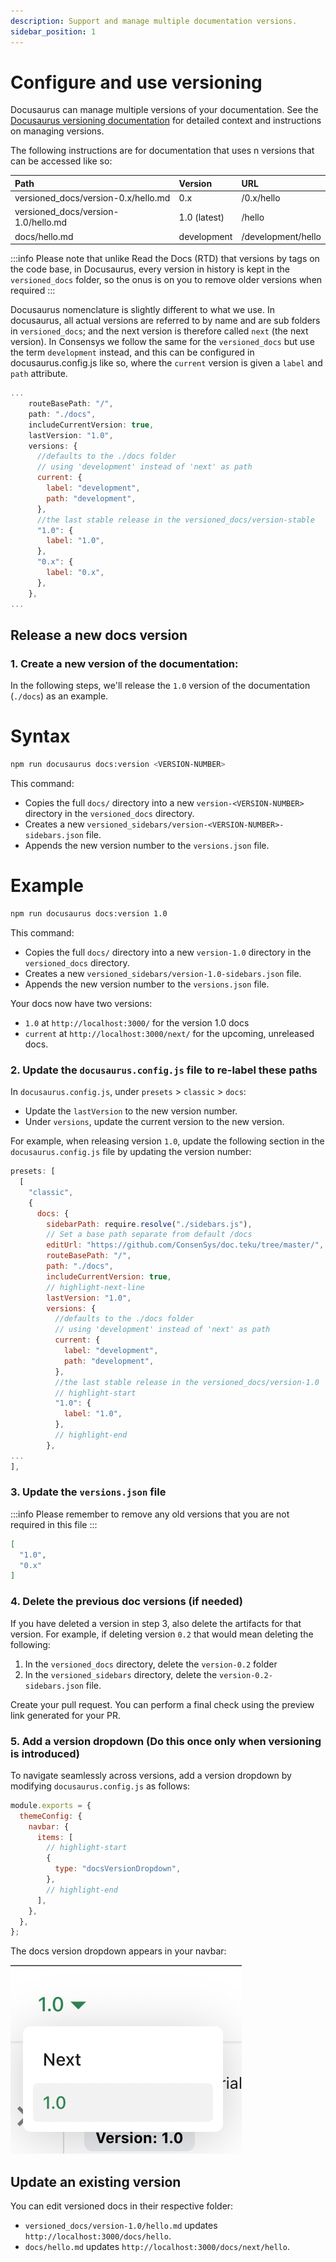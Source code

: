 ```yaml
---
description: Support and manage multiple documentation versions.
sidebar_position: 1
---
```


# Configure and use versioning

Docusaurus can manage multiple versions of your documentation.
See the [Docusaurus versioning documentation](https://docusaurus.io/docs/next/versioning) for
detailed context and instructions on managing versions.

The following instructions are for documentation that uses n versions that can be accessed like so:

| Path	                               | Version        | URL                | 
|:-----------------------------------  |:-------------  |:-------------------|
|versioned_docs/version-0.x/hello.md   | 0.x	          | /0.x/hello        |
|versioned_docs/version-1.0/hello.md   | 1.0 (latest)   |	/hello             |
|docs/hello.md	                       | development    |	/development/hello |

:::info
Please note that unlike Read the Docs (RTD) that versions by tags on the code base, in Docusaurus,
every version in history is kept in the `versioned_docs` folder, so the onus is on you to remove
older versions when required
:::

Docusaurus nomenclature is slightly different to what we use. In docusaurus, all actual versions
are referred to by name and are sub folders in `versioned_docs`; and the next version is therefore called
`next` (the next version). In Consensys we follow the same for the `versioned_docs` but use the
term `development` instead, and this can be configured in docusaurus.config.js like so, where
the `current` version is given a `label` and `path` attribute.

```js
...
    routeBasePath: "/",
    path: "./docs",
    includeCurrentVersion: true,
    lastVersion: "1.0",
    versions: {
      //defaults to the ./docs folder
      // using 'development' instead of 'next' as path
      current: {
        label: "development",
        path: "development",
      },
      //the last stable release in the versioned_docs/version-stable
      "1.0": {
        label: "1.0",
      },
      "0.x": {
        label: "0.x",
      },
    },
...
```

## Release a new docs version

### 1. Create a new version of the documentation:

In the following steps, we'll release the `1.0` version of the documentation (`./docs`) as an example.

<!--tabs-->

# Syntax

```bash
npm run docusaurus docs:version <VERSION-NUMBER>
```

This command:

- Copies the full `docs/` directory into a new `version-<VERSION-NUMBER>` directory in the `versioned_docs` directory.
- Creates a new `versioned_sidebars/version-<VERSION-NUMBER>-sidebars.json` file.
- Appends the new version number to the `versions.json` file.

# Example

```bash
npm run docusaurus docs:version 1.0
```

This command:

- Copies the full `docs/` directory into a new `version-1.0` directory in the `versioned_docs` directory.
- Creates a new `versioned_sidebars/version-1.0-sidebars.json` file.
- Appends the new version number to the `versions.json` file.

<!--/tabs-->

Your docs now have two versions:

- `1.0` at `http://localhost:3000/` for the version 1.0 docs
- `current` at `http://localhost:3000/next/` for the upcoming, unreleased docs.

### 2. Update the `docusaurus.config.js` file to re-label these paths

In `docusaurus.config.js`, under `presets` > `classic` > `docs`:

- Update the `lastVersion` to the new version number.
- Under `versions`, update the current version to the new version.

For example, when releasing version `1.0`, update the following section in the `docusaurus.config.js`
file by updating the version number:

```js
presets: [
  [
    "classic",
    {
      docs: {
        sidebarPath: require.resolve("./sidebars.js"),
        // Set a base path separate from default /docs
        editUrl: "https://github.com/ConsenSys/doc.teku/tree/master/",
        routeBasePath: "/",
        path: "./docs",
        includeCurrentVersion: true,
        // highlight-next-line
        lastVersion: "1.0",
        versions: {
          //defaults to the ./docs folder
          // using 'development' instead of 'next' as path
          current: {
            label: "development",
            path: "development",
          },
          //the last stable release in the versioned_docs/version-1.0
          // highlight-start
          "1.0": {
            label: "1.0",
          },
          // highlight-end
        },
...
],

```

### 3. Update the `versions.json` file

:::info
Please remember to remove any old versions that you are not required in this file
:::

```json
[
  "1.0",
  "0.x"
]
```

### 4. Delete the previous doc versions (if needed)

If you have deleted a version in step 3, also delete the artifacts for that version. For example, if deleting version `0.2` that would mean deleting the following:

1. In the `versioned_docs` directory, delete the `version-0.2` folder
2. In the `versioned_sidebars` directory, delete the `version-0.2-sidebars.json` file.

Create your pull request. You can perform a final check using the preview link generated for your PR.

### 5. Add a version dropdown (Do this once only when versioning is introduced)

To navigate seamlessly across versions, add a version dropdown by modifying `docusaurus.config.js`
as follows:

```js title="docusaurus.config.js"
module.exports = {
  themeConfig: {
    navbar: {
      items: [
        // highlight-start
        {
          type: "docsVersionDropdown",
        },
        // highlight-end
      ],
    },
  },
};
```

The docs version dropdown appears in your navbar:

<p align="center">

![Docs Version Dropdown](../img/docsVersionDropdown.png)

</p>

## Update an existing version

You can edit versioned docs in their respective folder:

- `versioned_docs/version-1.0/hello.md` updates `http://localhost:3000/docs/hello`.
- `docs/hello.md` updates `http://localhost:3000/docs/next/hello`.
